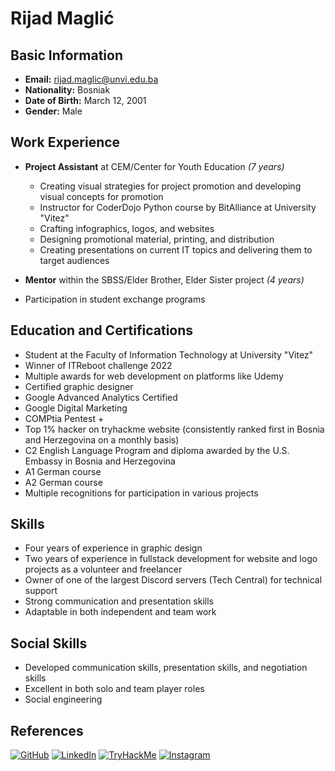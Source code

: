 # Rijad Maglić
  
## Basic Information

- **Email:** rijad.maglic@unvi.edu.ba
- **Nationality:** Bosniak
- **Date of Birth:** March 12, 2001
- **Gender:** Male

## Work Experience
- **Project Assistant** at CEM/Center for Youth Education _(7 years)_
  - Creating visual strategies for project promotion and developing visual concepts for promotion
  - Instructor for CoderDojo Python course by BitAlliance at University "Vitez"
  - Crafting infographics, logos, and websites
  - Designing promotional material, printing, and distribution
  - Creating presentations on current IT topics and delivering them to target audiences

- **Mentor** within the SBSS/Elder Brother, Elder Sister project _(4 years)_
- Participation in student exchange programs


## Education and Certifications
- Student at the Faculty of Information Technology at University "Vitez"
- Winner of ITReboot challenge 2022
- Multiple awards for web development on platforms like Udemy
- Certified graphic designer
- Google Advanced Analytics Certified
- Google Digital Marketing
- COMPtia Pentest +
- Top 1% hacker on tryhackme website (consistently ranked first in Bosnia and Herzegovina on a monthly basis)
- C2 English Language Program and diploma awarded by the U.S. Embassy in Bosnia and Herzegovina
- A1 German course
- A2 German course
- Multiple recognitions for participation in various projects

## Skills
- Four years of experience in graphic design
- Two years of experience in fullstack development for website and logo projects as a volunteer and freelancer
- Owner of one of the largest Discord servers (Tech Central) for technical support
- Strong communication and presentation skills
- Adaptable in both independent and team work

## Social Skills
- Developed communication skills, presentation skills, and negotiation skills
- Excellent in both solo and team player roles
- Social engineering

## References
[![GitHub](https://img.shields.io/badge/GitHub-000000?style=for-the-badge&logo=GitHub&logoColor=white)](https://github.com/rixony1974)
[![LinkedIn](https://img.shields.io/badge/LinkedIn-0077B5?style=for-the-badge&logo=LinkedIn&logoColor=white)](https://www.linkedin.com/in/rijad-maglic/)
[![TryHackMe](https://img.shields.io/badge/TryHackMe-1DB954?style=for-the-badge&logo=TryHackMe&logoColor=white&color=153965)](https://tryhackme.com/p/rixony)
[![Instagram](https://img.shields.io/badge/Instagram-E4405F?style=for-the-badge&logo=Instagram&logoColor=white&color=FF0000)](https://www.instagram.com/rijad_maglic/)
